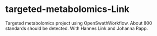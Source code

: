 # targeted-metabolomics-Link
Targeted metabolomics project using OpenSwathWorkflow. About 800 standards should be detected. With Hannes Link and Johanna Rapp.
